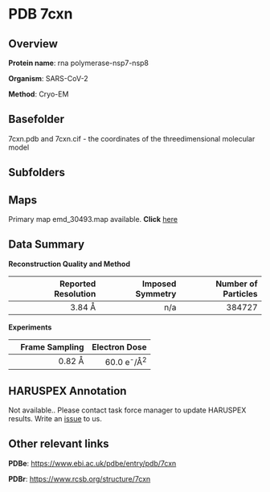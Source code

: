 # PDB 7cxn

## Overview

**Protein name**: rna polymerase-nsp7-nsp8

**Organism**: SARS-CoV-2

**Method**: Cryo-EM



## Basefolder

7cxn.pdb and 7cxn.cif - the coordinates of the threedimensional molecular model

## Subfolders









## Maps

Primary map emd_30493.map available. **Click** [here](http://ftp.wwpdb.org/pub/emdb/structures/EMD-30493/map/) 

## Data Summary
**Reconstruction Quality and Method**

|   | Reported Resolution | Imposed Symmetry | Number of Particles |
|---|-------------:|----------------:|--------------:|
|   |3.84 Å|n/a|384727|

**Experiments**

|   | Frame Sampling | Electron Dose |
|---|-------------:|----------------:|
|   |0.82 Å|60.0 e<sup>-</sup>/Å<sup>2</sup>|

## HARUSPEX Annotation

Not available.. Please contact task force manager to update HARUSPEX results. Write an [issue](https://github.com/thorn-lab/coronavirus_structural_task_force/issues) to us.

## Other relevant links 
**PDBe**:  https://www.ebi.ac.uk/pdbe/entry/pdb/7cxn
 
**PDBr**: https://www.rcsb.org/structure/7cxn 
